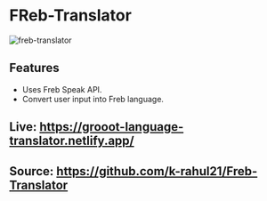 # FReb-Translator
![freb-translator](https://user-images.githubusercontent.com/71124220/143077820-aa18a37f-8c66-4b9c-be1b-1fd33f155b63.png)


## Features
- Uses Freb Speak API.
- Convert user input into Freb language.

## Live: https://grooot-language-translator.netlify.app/
## Source: https://github.com/k-rahul21/Freb-Translator
